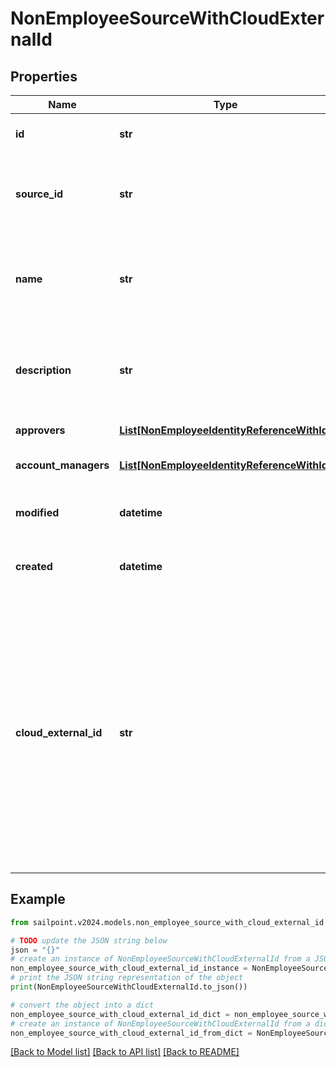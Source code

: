 # NonEmployeeSourceWithCloudExternalId


## Properties

Name | Type | Description | Notes
------------ | ------------- | ------------- | -------------
**id** | **str** | Non-Employee source id. | [optional] 
**source_id** | **str** | Source Id associated with this non-employee source. | [optional] 
**name** | **str** | Source name associated with this non-employee source. | [optional] 
**description** | **str** | Source description associated with this non-employee source. | [optional] 
**approvers** | [**List[NonEmployeeIdentityReferenceWithId]**](NonEmployeeIdentityReferenceWithId.md) | List of approvers | [optional] 
**account_managers** | [**List[NonEmployeeIdentityReferenceWithId]**](NonEmployeeIdentityReferenceWithId.md) | List of account managers | [optional] 
**modified** | **datetime** | When the request was last modified. | [optional] 
**created** | **datetime** | When the request was created. | [optional] 
**cloud_external_id** | **str** | Legacy ID used for sources from the V1 API. This attribute will be removed from a future version of the API and will not be considered a breaking change. No clients should rely on this ID always being present. | [optional] 

## Example

```python
from sailpoint.v2024.models.non_employee_source_with_cloud_external_id import NonEmployeeSourceWithCloudExternalId

# TODO update the JSON string below
json = "{}"
# create an instance of NonEmployeeSourceWithCloudExternalId from a JSON string
non_employee_source_with_cloud_external_id_instance = NonEmployeeSourceWithCloudExternalId.from_json(json)
# print the JSON string representation of the object
print(NonEmployeeSourceWithCloudExternalId.to_json())

# convert the object into a dict
non_employee_source_with_cloud_external_id_dict = non_employee_source_with_cloud_external_id_instance.to_dict()
# create an instance of NonEmployeeSourceWithCloudExternalId from a dict
non_employee_source_with_cloud_external_id_from_dict = NonEmployeeSourceWithCloudExternalId.from_dict(non_employee_source_with_cloud_external_id_dict)
```
[[Back to Model list]](../README.md#documentation-for-models) [[Back to API list]](../README.md#documentation-for-api-endpoints) [[Back to README]](../README.md)


